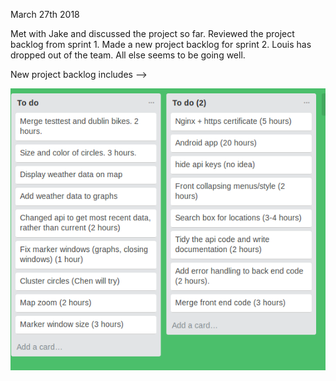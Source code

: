 March 27th 2018

Met with Jake and discussed the project so far. Reviewed the project backlog from sprint 1. Made a new project backlog for sprint 2.
Louis has dropped out of the team. All else seems to be going well.

New project backlog includes -->

![picture](https://github.com/Ematrix163/Dublin_bikes/blob/master/docs/Dublin%20Bikes%20Sprint%202%20%20%20Trello.png)



